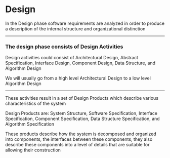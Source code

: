 # Design

In the Design phase software requirements are analyzed in order to produce a description of the internal structure and organizational distinction

***

### The design phase consists of Design Activities

Design activities could consist of Architectural Design, Abstract Specification, Interface Design, Component Design, Data Structure, and Algorithm Design

We will usually go from a high level Architectural Design to a low level Algorithm Design

***

These activities result in a set of Design Products which describe various characteristics of the system

Design Products are: System Structure, Software Specification, Interface Specification, Component Specification, Data Structure Specification, and Algorithm Specification

These products describe how the  system is decomposed and organized into components, the interfaces between these components, they also describe these components into a level of details that are suitable for allowing their construction
